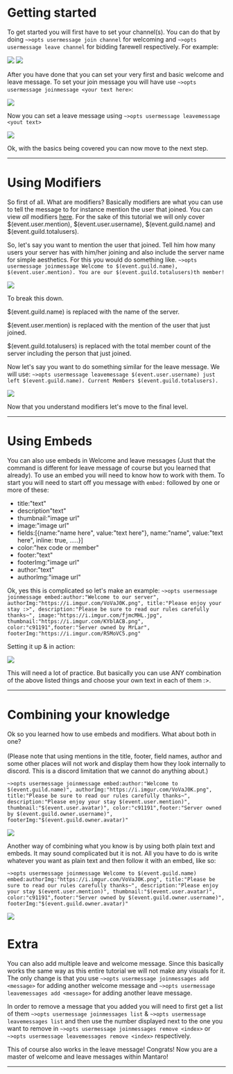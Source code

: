 # Getting started

To get started you will first have to set your channel(s). You can do that by doing `~>opts usermessage join channel` for welcoming and `~>opts usermessage leave channel` for bidding farewell respectively. For example:

![](https://i.imgur.com/mehwPN8.png)
![](https://i.imgur.com/pfi4ZuM.png)

After you have done that you can set your very first and basic welcome and leave message.
To set your join message you will have use `~>opts usermessage joinmessage <your text here>`:

![](https://i.imgur.com/OrGDph3.png)

Now you can set a leave message using `~>opts usermessage leavemessage <yout text>`

![](https://i.imgur.com/27mp02Z.png)

Ok, with the basics being covered you can now move to the next step.

---
# Using Modifiers

So first of all. What are modifiers? Basically modifiers are what you can use to tell the message to for instance mention the user that joined. You can view *all* modifiers [here](https://github.com/Mantaro/MantaroBot/wiki/Custom-Command-Modifiers#modifiers-for-welcomeleave-messages). For the sake of this tutorial we will only cover $(event.user.mention), $(event.user.username), $(event.guild.name) and $(event.guild.totalusers).

So, let's say you want to mention the user that joined. Tell him how many users your server has with him/her joining and also include the server name for simple aesthetics. For this you would do something like.
`~>opts usermessage joinmessage Welcome to $(event.guild.name), $(event.user.mention). You are our $(event.guild.totalusers)th member!`

![](https://i.imgur.com/7nGWxjr.png)

To break this down.

$(event.guild.name) is replaced with the name of the server.

$(event.user.mention) is replaced with the mention of the user that just joined.

$(event.guild.totalusers) is replaced with the total member count of the server including the person that just joined.

Now let's say you want to do something similar for the leave message. We will use: `~>opts usermessage leavemessage $(event.user.username) just left $(event.guild.name). Current Members $(event.guild.totalusers).`

![](https://i.imgur.com/fuyNDjq.png)

Now that you understand modifiers let's move to the final level.

---
# Using Embeds

You can also use embeds in Welcome and leave messages (Just that the command is different for leave message of course but you learned that already). To use an embed you will need to know how to work with them.
To start you will need to start off you message with `embed:`
followed by one or more of these:
* title:"text"
* description"text"
* thumbnail:"image url"
* image:"image url"
* fields:[{name:"name here", value:"text here"}, name:"name", value:"text here", inline: true, .....}]
* color:"hex code or member"
* footer:"text"
* footerImg:"image url"
* author:"text"
* authorImg:"image url"

Ok, yes this is complicated so let's make an example: `~>opts usermessage joinmessage embed:author:"Welcome to our server", authorImg:"https://i.imgur.com/VoVaJ0K.png", title:"Please enjoy your stay :>", description:"Please be sure to read our rules carefully thanks~", image:"https://i.imgur.com/fjmcMHL.jpg", thumbnail:"https://i.imgur.com/KYblACB.png", color:"c91191",footer:"Server owned by MrLar", footerImg:"https://i.imgur.com/R5MoVC5.png"`

Setting it up & in action:

![](https://i.imgur.com/68xlljt.png)

This will need a lot of practice. But basically you can use ANY combination of the above listed things and choose your own text in each of them :>.

---
# Combining your knowledge

Ok so you learned how to use embeds and modifiers. What about both in one?
<br></br>(Please note that using mentions in the title, footer, field names, author and some other places will not work and display them how they look internally to discord. This is a discord limitation that we cannot do anything about.)

`~>opts usermessage joinmessage embed:author:"Welcome to $(event.guild.name)", authorImg:"https://i.imgur.com/VoVaJ0K.png", title:"Please be sure to read our rules carefully thanks~", description:"Please enjoy your stay $(event.user.mention)", thumbnail:"$(event.user.avatar)", color:"c91191",footer:"Server owned by $(event.guild.owner.username)", footerImg:"$(event.guild.owner.avatar)"`

![](https://i.imgur.com/3aBjQIh.png)

Another way of combining what you know is by using both plain text and embeds. It may sound complicated but it is not. All you have to do is write whatever you want as plain text and then follow it with an embed, like so:

`~>opts usermessage joinmessage Welcome to $(event.guild.name) embed:authorImg:"https://i.imgur.com/VoVaJ0K.png", title:"Please be sure to read our rules carefully thanks~", description:"Please enjoy your stay $(event.user.mention)", thumbnail:"$(event.user.avatar)", color:"c91191",footer:"Server owned by $(event.guild.owner.username)", footerImg:"$(event.guild.owner.avatar)"`

![](https://i.imgur.com/pqXQund.png)

# Extra
You can also add multiple leave and welcome message. Since this basically works the same way as this entire tutorial we will not make any visuals for it. The only change is that you use `~>opts usermessage joinmessages add <message>` for adding another welcome message and `~>opts usermessage leavemessages add <message>` for adding another leave message.

In order to remove a message that you added you will need to first get a list of them `~>opts usermessage joinmessages list` & `~>opts usermessage leavemessages list` and then use the number displayed next to the one you want to remove in `~>opts usermessage joinmessages remove <index>` or `~>opts usermessage leavemessages remove <index>` respectively.

This of course also works in the leave message!
Congrats! Now you are a master of welcome and leave messages within Mantaro! 

---
